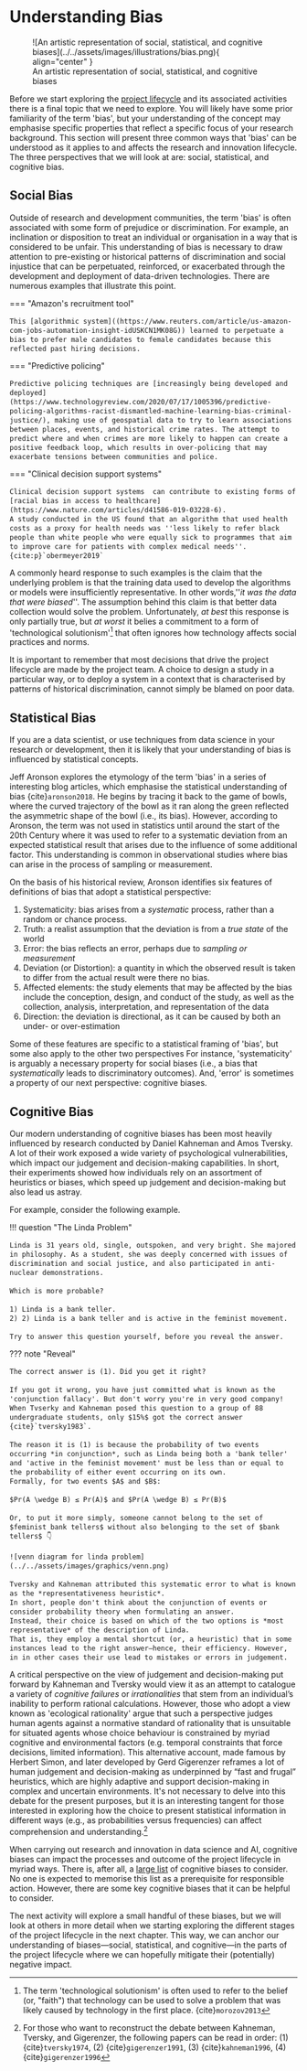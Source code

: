 # Understanding Bias

<figure markdown>
  ![An artistic representation of social, statistical, and cognitive biases](../../assets/images/illustrations/bias.png){ align="center" }
  <figcaption>An artistic representation of social, statistical, and cognitive biases</figcaption>
</figure>

Before we start exploring the [project lifecycle](../chapter3/index.md) and its associated activities there is a final topic that we need to explore.
You will likely have some prior familiarity of the term 'bias', but your understanding of the concept may emphasise specific properties that reflect a specific focus of your research background.
This section will present three common ways that 'bias' can be understood as it applies to and affects the research and innovation lifecycle.
The three perspectives that we will look at are: social, statistical, and cognitive bias.

## Social Bias

Outside of research and development communities, the term 'bias' is often associated with some form of prejudice or discrimination.
For example, an inclination or disposition to treat an individual or organisation in a way that is considered to be unfair.
This understanding of bias is necessary to draw attention to pre-existing or historical patterns of discrimination and social injustice that can be perpetuated, reinforced, or exacerbated through the development and deployment of data-driven technologies.
There are numerous examples that illustrate this point.

=== "Amazon's recruitment tool"

    This [algorithmic system]((https://www.reuters.com/article/us-amazon-com-jobs-automation-insight-idUSKCN1MK08G)) learned to perpetuate a bias to prefer male candidates to female candidates because this reflected past hiring decisions.

=== "Predictive policing"

    Predictive policing techniques are [increasingly being developed and deployed](https://www.technologyreview.com/2020/07/17/1005396/predictive-policing-algorithms-racist-dismantled-machine-learning-bias-criminal-justice/), making use of geospatial data to try to learn associations between places, events, and historical crime rates. The attempt to predict where and when crimes are more likely to happen can create a positive feedback loop, which results in over-policing that may exacerbate tensions between communities and police.

=== "Clinical decision support systems"

    Clinical decision support systems  can contribute to existing forms of [racial bias in access to healthcare](https://www.nature.com/articles/d41586-019-03228-6).
    A study conducted in the US found that an algorithm that used health costs as a proxy for health needs was ''less likely to refer black people than white people who were equally sick to programmes that aim to improve care for patients with complex medical needs''. {cite:p}`obermeyer2019`

A commonly heard response to such examples is the claim that the underlying problem is that the training data used to develop the algorithms or models were insufficiently representative.
In other words,''*it was the data that were biased*''.
The assumption behind this claim is that better data collection would solve the problem.
Unfortunately, *at best* this response is only partially true, but *at worst* it belies a commitment to a form of 'technological solutionism'[^solutionism] that often ignores how technology affects social practices and norms.

It is important to remember that most decisions that drive the project lifecycle are made by the project team.
A choice to design a study in a particular way, or to deploy a system in a context that is characterised by patterns of historical discrimination, cannot simply be blamed on poor data.

[^solutionism]: The term 'technological solutionism' is often used to refer to the belief (or, "faith") that technology can be used to solve a problem that was likely caused by technology in the first place. {cite}`morozov2013`

## Statistical Bias

If you are a data scientist, or use techniques from data science in your research or development, then it is likely that your understanding of bias is influenced by statistical concepts.

Jeff Aronson explores the etymology of the term 'bias' in a series of interesting blog articles, which emphasise the statistical understanding of bias {cite}`aronson2018`.
He begins by tracing it back to the game of bowls, where the curved trajectory of the bowl as it ran along the green reflected the asymmetric shape of the bowl (i.e., its bias).
However, according to Aronson, the term was not used in statistics until around the start of the 20th Century where it was used to refer to a systematic deviation from an expected statistical result that arises due to the influence of some additional factor.
This understanding is common in observational studies where bias can arise in the process of sampling or measurement.

On the basis of his historical review, Aronson identifies six features of definitions of bias that adopt a statistical perspective:

1. Systematicity: bias arises from a *systematic* process, rather than a random or chance process.
2. Truth: a realist assumption that the deviation is from a *true state* of the world
3. Error: the bias reflects an error, perhaps due to *sampling or measurement*
4. Deviation (or Distortion): a quantity in which the observed result is taken to differ from the actual result were there no bias.
5. Affected elements: the study elements that may be affected by the bias include the conception, design, and conduct of the study, as well as the collection, analysis, interpretation, and representation of the data
6. Direction: the deviation is directional, as it can be caused by both an under- or over-estimation

Some of these features are specific to a statistical framing of 'bias', but some also apply to the other two perspectives
For instance, 'systematicity' is arguably a necessary property for social biases (i.e., a bias that *systematically* leads to discriminatory outcomes).
And, 'error' is sometimes a property of our next perspective: cognitive biases.

## Cognitive Bias

Our modern understanding of cognitive biases has been most heavily influenced by research conducted by Daniel Kahneman and Amos Tversky.
A lot of their work exposed a wide variety of psychological vulnerabilities, which impact our judgement and decision-making capabilities.
In short, their experiments showed how individuals rely on an assortment of heuristics or biases, which speed up judgement and decision-making but also lead us astray.

For example, consider the following example.

!!! question "The Linda Problem"

    Linda is 31 years old, single, outspoken, and very bright. She majored in philosophy. As a student, she was deeply concerned with issues of discrimination and social justice, and also participated in anti-nuclear demonstrations.
    
    Which is more probable?
    
    1) Linda is a bank teller.
    2) 2) Linda is a bank teller and is active in the feminist movement.

    Try to answer this question yourself, before you reveal the answer.

??? note "Reveal"

    The correct answer is (1). Did you get it right?

    If you got it wrong, you have just committed what is known as the 'conjunction fallacy'. But don't worry you're in very good company!
    When Tvserky and Kahneman posed this question to a group of 88 undergraduate students, only $15%$ got the correct answer {cite}`tversky1983`. 
    
    The reason it is (1) is because the probability of two events occurring *in conjunction*, such as Linda being both a 'bank teller' and 'active in the feminist movement' must be less than or equal to the probability of either event occurring on its own. 
    Formally, for two events $A$ and $B$:
    
    $Pr(A \wedge B) ≤ Pr(A)$ and $Pr(A \wedge B) ≤ Pr(B)$
    
    Or, to put it more simply, someone cannot belong to the set of $feminist bank tellers$ without also belonging to the set of $bank tellers$ 👇
    
    ![venn diagram for linda problem](../../assets/images/graphics/venn.png)
    
    Tversky and Kahneman attributed this systematic error to what is known as the *representativeness heuristic*. 
    In short, people don't think about the conjunction of events or consider probability theory when formulating an answer.
    Instead, their choice is based on which of the two options is *most representative* of the description of Linda. 
    That is, they employ a mental shortcut (or, a heuristic) that in some instances lead to the right answer—hence, their efficiency. However, in in other cases their use lead to mistakes or errors in judgement.

A critical perspective on the view of judgement and decision-making put forward by Kahneman and Tversky would view it as an attempt to catalogue a variety of *cognitive failures* or *irrationalities* that stem from an individual’s inability to perform rational calculations.
However, those who adopt a view known as 'ecological rationality' argue that such a perspective judges human agents against a normative standard of rationality that is unsuitable for situated agents whose choice behaviour is constrained by myriad cognitive and environmental factors (e.g. temporal constraints that force decisions, limited information).
This alternative account, made famous by Herbert Simon, and later developed by Gerd Gigerenzer reframes a lot of human judgement and decision-making as underpinned by “fast and frugal” heuristics, which are highly adaptive and support decision-making in complex and uncertain environments.
It's not necessary to delve into this debate for the present purposes, but it is an interesting tangent for those interested in exploring how the choice to present statistical information in different ways (e.g., as probabilities versus frequencies) can affect comprehension and understanding.[^debate]

[^debate]: For those who want to reconstruct the debate between Kahneman, Tversky, and Gigerenzer, the following papers can be read in order: (1) {cite}`tversky1974`, (2) {cite}`gigerenzer1991`, (3) {cite}`kahneman1996`, (4) {cite}`gigerenzer1996`

When carrying out research and innovation in data science and AI, cognitive biases can impact the processes and outcome of the project lifecycle in myriad ways.
There is, after all, a [large list](https://en.wikipedia.org/wiki/List_of_cognitive_biases) of cognitive biases to consider.
No one is expected to memorise this list as a prerequisite for responsible action.
However, there are some key cognitive biases that it can be helpful to consider.

The next activity will explore a small handful of these biases, but we will look at others in more detail when we starting exploring the different stages of the project lifecycle in the next chapter.
This way, we can anchor our understanding of biases—social, statistical, and cognitive—in the parts of the project lifecycle where we can hopefully mitigate their (potentially) negative impact.
